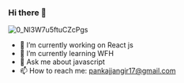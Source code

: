 ### Hi there 👋

![0_Nl3W7u5ftuCZcPgs](https://user-images.githubusercontent.com/45555822/229139653-2ae6bab7-ce82-4651-8319-e378d175209c.jpeg)



- 🔭 I’m currently working on React js
- 🌱 I’m currently learning WFH
- 💬 Ask me about javascript
- 📫 How to reach me: pankajjangir17@gmail.com
